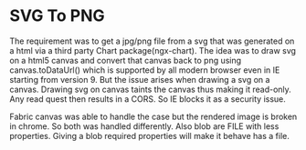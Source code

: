 # SVG To PNG 

The requirement was to get a jpg/png file from a svg that was generated on a html via a third party Chart package(ngx-chart).
The idea was to draw svg on a html5 canvas and convert that canvas back to png using canvas.toDataUrl() which is supported by all modern browser even in IE starting from version 9. But the issue arises when drawing a svg on a canvas. Drawing svg on canvas taints the canvas thus making it read-only. Any read quest then results in a CORS. So IE blocks it as a security issue.

Fabric canvas was able to handle the case but the rendered image is broken in chrome. So both was handled differently. 
Also blob are FILE with less properties. Giving a blob required properties will make it behave has a file.
